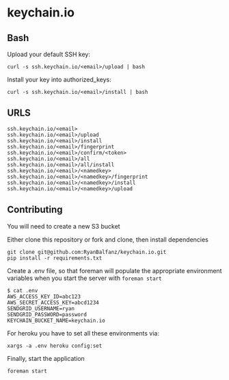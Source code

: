# keychain.io

Bash
----
Upload your default SSH key:

    curl -s ssh.keychain.io/<email>/upload | bash

Install your key into authorized_keys:

    curl -s ssh.keychain.io/<email>/install | bash

URLS
----
    ssh.keychain.io/<email>
    ssh.keychain.io/<email>/upload
    ssh.keychain.io/<email>/install
    ssh.keychain.io/<email>/fingerprint
    ssh.keychain.io/<email>/confirm/<token>
    ssh.keychain.io/<email>/all
    ssh.keychain.io/<email>/all/install
    ssh.keychain.io/<email>/<namedkey>
    ssh.keychain.io/<email>/<namedkey>/fingerprint
    ssh.keychain.io/<email>/<namedkey>/install
    ssh.keychain.io/<email>/<namedkey>/upload

Contributing
------------
You will need to create a new S3 bucket

Either clone this repository or fork and clone, then install dependencies

    git clone git@github.com:RyanBalfanz/keychain.io.git
    pip install -r requirements.txt

Create a .env file, so that foreman will populate the appropriate environment variables when you start the server with `foreman start`

    $ cat .env
    AWS_ACCESS_KEY_ID=abc123
    AWS_SECRET_ACCESS_KEY=abcd1234
    SENDGRID_USERNAME=ryan
    SENDGRID_PASSWORD=password
    KEYCHAIN_BUCKET_NAME=keychain.io

For heroku you have to set all these environments via:
    
    xargs -a .env heroku config:set
    
Finally, start the application

    foreman start
